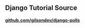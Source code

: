 ## Django Tutorial Source
#### [github.com/gilsondev/django-polls](http://github.com/gilsondev/django-polls)
